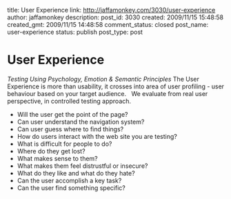 title: User Experience
link: http://jaffamonkey.com/3030/user-experience
author: jaffamonkey
description: 
post_id: 3030
created: 2009/11/15 15:48:58
created_gmt: 2009/11/15 14:48:58
comment_status: closed
post_name: user-experience
status: publish
post_type: post

<!--The User Experience is more than usability, it crosses into area of user profiling - user behaviour based on your target audience.   We evaluate from real user perspective, in controlled testing approach.-->

# User Experience

_Testing Using Psychology, Emotion & Semantic Principles_ The User Experience is more than usability, it crosses into area of user profiling - user behaviour based on your target audience.   We evaluate from real user perspective, in controlled testing approach. 

  * Will the user get the point of the page?
  * Can user understand the navigation system?
  * Can user guess where to find things?
  * How do users interact with the web site you are testing?
  * What is difficult for people to do?
  * Where do they get lost?
  * What makes sense to them?
  * What makes them feel distrustful or insecure?
  * What do they like and what do they hate?
  * Can the user accomplish a key task?
  * Can the user find something specific?